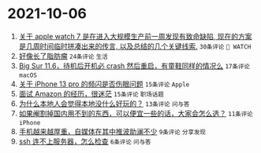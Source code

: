 # 2021-10-06

1. [关于 apple watch 7 是在进入大规模生产前一周发现有致命缺陷, 现在的方案是几周时间临时拼凑出来的传言, 以及总结的几个关键线索.](https://www.v2ex.com/t/806039) `30条评论` ` WATCH`
1. [好像长了脂肪瘤](https://www.v2ex.com/t/806038) `24条评论` `生活`
1. [Big Sur 11.6，待机后开机必 crash 然后重启，有童鞋同样的情况么](https://www.v2ex.com/t/806036) `17条评论` `macOS`
1. [关于 iPhone 13 pro 的频闪是否伤眼问题](https://www.v2ex.com/t/806067) `15条评论` `Apple`
1. [面试 Amazon 的经历，很迷茫](https://www.v2ex.com/t/806050) `15条评论` `职场话题`
1. [为什么本地人会觉得本地没什么好玩的？](https://www.v2ex.com/t/806053) `13条评论` `问与答`
1. [如果阉割掉国内用不到的东西，可以便宜一些的话，大家会怎么选？](https://www.v2ex.com/t/806052) `11条评论` `iPhone`
1. [手机越来越厚重，自媒体在其中推波助澜不少](https://www.v2ex.com/t/806058) `9条评论` `分享发现`
1. [ssh 连不上服务器，怎么检查](https://www.v2ex.com/t/806046) `6条评论` `问与答`
